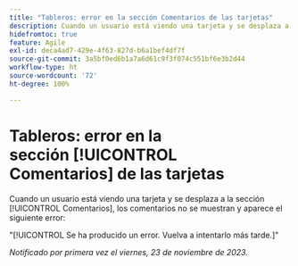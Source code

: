 ```yaml
---
title: "Tableros: error en la sección Comentarios de las tarjetas"
description: Cuando un usuario está viendo una tarjeta y se desplaza a la sección [!UICONTROL Comentarios], los comentarios no se muestran y aparece un error.
hidefromtoc: true
feature: Agile
exl-id: deca4ad7-429e-4f63-827d-b6a1bef4df7f
source-git-commit: 3a5bf0ed6b1a7a6d61c9f3f074c551bf6e3b2d44
workflow-type: ht
source-wordcount: '72'
ht-degree: 100%

---
```


# Tableros: error en la sección [!UICONTROL Comentarios] de las tarjetas

<!--
>[!NOTE]
>
>This issue was fixed on January 12, 2024.-->

Cuando un usuario está viendo una tarjeta y se desplaza a la sección [!UICONTROL Comentarios], los comentarios no se muestran y aparece el siguiente error:

&quot;[!UICONTROL Se ha producido un error. Vuelva a intentarlo más tarde.]&quot;

_Notificado por primera vez el viernes, 23 de noviembre de 2023._
